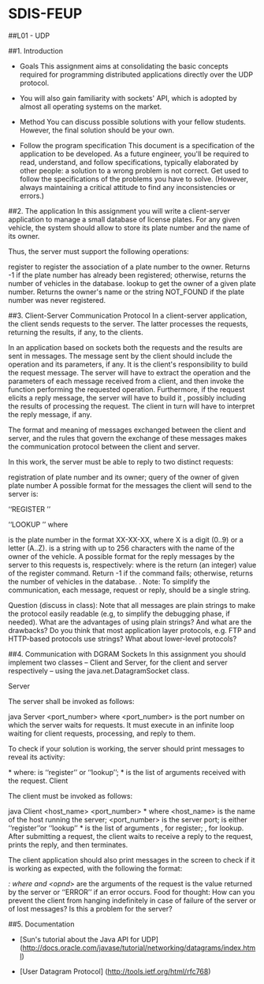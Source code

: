 # SDIS-FEUP
##L01 - UDP

##1.  Introduction
-  Goals
This assignment aims at consolidating the basic concepts required for programming distributed applications directly over the UDP protocol.

- You will also gain familiarity with sockets' API, which is adopted by almost all operating systems on the market.

-  Method
You can discuss possible solutions with your fellow students. However, the final solution should be your own.

-  Follow the program specification
This document is a specification of the application to be developed. As a future engineer, you'll be required to read, understand, and follow specifications, typically elaborated by other people: a solution to a wrong problem is not correct. Get used to follow the specifications of the problems you have to solve. (However, always maintaining a critical attitude to find any inconsistencies or errors.)

##2.  The application
In this assignment you will write a client-server application to manage a small database of license plates. For any given vehicle, the system should allow to store its plate number and the name of its owner. 

Thus, the server must support the following operations:

register
to register the association of a plate number to the owner. Returns -1 if the plate number has already been registered; otherwise, returns the number of vehicles in the database. 
lookup
to get the owner of a given plate number. Returns the owner's name or the string NOT_FOUND if the plate number was never registered.

##3.  Client-Server Communication Protocol
In a client-server application, the client sends requests to the server. The latter processes the requests, returning the results, if any, to the clients.

In an application based on sockets both the requests and the results are sent in messages. The message sent by the client should include the operation and its parameters, if any. It is the client's responsibility to build the request message. The server will have to extract the operation and the parameters of each message received from a client, and then invoke the function performing the requested operation. Furthermore, if the request elicits a reply message, the server will have to build it , possibly including the results of processing the request. The client in turn will have to interpret the reply message, if any.

The format and meaning of messages exchanged between the client and server, and the rules that govern the exchange of these messages makes the communication protocol between the client and server.

In this work, the server must be able to reply to two distinct requests: 

registration of plate number and its owner;
query of the owner of given plate number
A possible format for the messages the client will send to the server is:

‘‘REGISTER <plate number> <owner name>’’
 
‘‘LOOKUP <plate number>’’
where

<plate number>
is the plate number in the format XX-XX-XX, where X is a digit (0..9) or a letter (A..Z).
<owner name>
is a string with up to 256 characters with the name of the owner of the vehicle.
A possible format for the reply messages by the server to this requests is, respectively:

<result>
<plate number> <owner name>
where

<result>
is the return (an integer) value of the register command. Return -1 if the command fails; otherwise, returns the number of vehicles in the database. .
Note: To simplify the communication, each message, request or reply, should be a single string. 

Question (discuss in class): Note that all messages are plain strings to make the protocol easily readable (e.g, to simplify the debugging phase, if needed). What are the advantages of using plain strings? And what are the drawbacks? Do you think that most application layer protocols, e.g. FTP and HTTP-based protocols use strings? What about lower-level protocols?

##4.  Communication with  DGRAM Sockets
In this assignment you should implement two classes – Client and Server, for the client and server respectively – using the java.net.DatagramSocket class.

Server

The server shall be invoked as follows:

java Server <port_number>
where
<port_number> is the port number on which the server waits for requests.
It must execute in an infinite loop waiting for client requests, processing, and reply to them.

To check if your solution is working, the server should print messages to reveal its activity:

<oper> <opnd>*
where:
<oper>
is ‘‘register’’ or ‘‘lookup’’;
<opnd>*
is the list of arguments received with the request.
Client

The client must be invoked as follows:

java Client <host_name> <port_number> <oper> <opnd>*
where
<host_name> is the name of the host running the server;
<port_number> is the server port;
<oper> is either ‘‘register’’or ‘‘lookup’’
<opnd>* is the list of arguments
<plate number> <owner name>, for register;
<plate number>, for lookup.
After submitting a request, the client waits to receive a reply to the request, prints the reply, and then terminates.

The client application should also print messages in the screen to check if it is working as expected, with the following the format:

<oper> <opnd>*: <result>
where <oper> and <opnd*> are the arguments of the request
<result>
is the value returned by the server or ‘‘ERROR’’ if an error occurs.
Food for thought: How can you prevent the client from hanging indefinitely in case of failure of the server or of lost messages? Is this a problem for the server?

##5.  Documentation
- [Sun's tutorial about the Java API for UDP] (http://docs.oracle.com/javase/tutorial/networking/datagrams/index.html)

- [User Datagram Protocol] (http://tools.ietf.org/html/rfc768)

